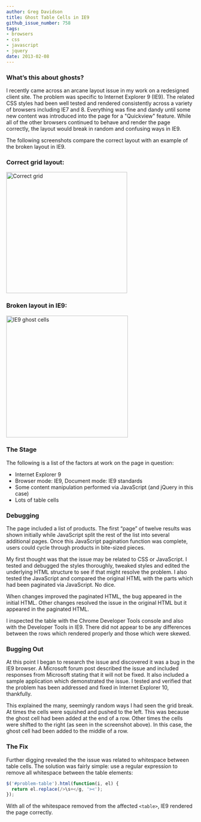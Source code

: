 ```yaml
---
author: Greg Davidson
title: Ghost Table Cells in IE9
github_issue_number: 758
tags:
- browsers
- css
- javascript
- jquery
date: 2013-02-08
---
```


### What’s this about ghosts?

I recently came across an arcane layout issue in my work on a redesigned client site. The problem was specific to Internet Explorer 9 (IE9). The related CSS styles had been well tested and rendered consistently across a variety of browsers including IE7 and 8. Everything was fine and dandy until some new content was introduced into the page for a "Quickview" feature. While all of the other browsers continued to behave and render the page correctly, the layout would break in random and confusing ways in IE9.

The following screenshots compare the correct layout with an example of the broken layout in IE9.

### Correct grid layout:

<img alt="Correct grid" border="0" height="323" src="/blog/2013/02/ghost-table-cells-in-ie9/image-0.png" title="correct-grid.png" />

### Broken layout in IE9:

<img alt="IE9 ghost cells" border="0" height="325" src="/blog/2013/02/ghost-table-cells-in-ie9/image-1.png" title="IE9-ghost-cells.png" />

### The Stage

The following is a list of the factors at work on the page in question:

- Internet Explorer 9
- Browser mode: IE9, Document mode: IE9 standards
- Some content manipulation performed via JavaScript (and jQuery in this case)
- Lots of table cells

### Debugging

The page included a list of products. The first “page” of twelve results was shown initially while JavaScript split the rest of the list into several additional pages. Once this JavaScript pagination function was complete, users could cycle through products in bite-sized pieces.

My first thought was that the issue may be related to CSS or JavaScript. I tested and debugged the styles thoroughly, tweaked styles and edited the underlying HTML structure to see if that might resolve the problem. I also tested the JavaScript and compared the original HTML with the parts which had been paginated via JavaScript. No dice.

When changes improved the paginated HTML, the bug appeared in the initial HTML. Other changes resolved the issue in the original HTML but it appeared in the paginated HTML.

I inspected the table with the Chrome Developer Tools console and also with the Developer Tools in IE9. There did not appear to be any differences between the rows which rendered properly and those which were skewed.

### Bugging Out

At this point I began to research the issue and discovered it was a bug in the IE9 browser. A Microsoft forum post described the issue and included responses from Microsoft stating that it will not be fixed. It also included a sample application which demonstrated the issue. I tested and verified that the problem has been addressed and fixed in Internet Explorer 10, thankfully.

This explained the many, seemingly random ways I had seen the grid break. At times the cells were squished and pushed to the left. This was because the ghost cell had been added at the end of a row. Other times the cells were shifted to the right (as seen in the screenshot above). In this case, the ghost cell had been added to the middle of a row.

### The Fix

Further digging revealed the the issue was related to whitespace between table cells. The solution was fairly simple: use a regular expression to remove all whitespace between the table elements:

```javascript
$('#problem-table').html(function(i, el) {
  return el.replace(/>\s+</g, '><');
});
```

With all of the whitespace removed from the affected `<table>`, IE9 rendered the page correctly.
